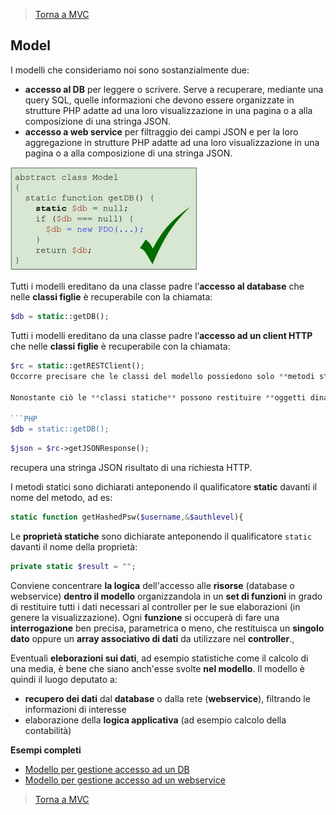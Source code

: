 >[Torna a MVC](mvcindex.md) 
## **Model**

I modelli che consideriamo noi sono sostanzialmente due: 
-	**accesso al DB** per leggere o scrivere. Serve a recuperare, mediante una query SQL, quelle informazioni che devono essere organizzate in strutture PHP adatte ad una loro visualizzazione in una pagina o a alla composizione di una stringa JSON.
-	**accesso a web service** per filtraggio dei campi JSON e per la loro aggregazione in strutture PHP adatte ad una loro visualizzazione in una pagina o a alla composizione di una stringa JSON.
 

<img src="model.png" width="300">


Tutti i modelli ereditano da una classe padre l’**accesso al database** che nelle **classi figlie** è recuperabile con la chiamata:
```PHP 
$db = static::getDB();
```
Tutti i modelli ereditano da una classe padre l’**accesso ad un client HTTP** che nelle **classi figlie** è recuperabile con la chiamata:
```PHP 
$rc = static::getRESTClient(); 
Occorre precisare che le classi del modello possiedono solo **metodi statici** che, in quanto tali, possono accedere soltanto a **proprietà statiche**. 

Nonostante ciò le **classi statiche** possono restituire **oggetti dinamici**. L'unica differenza è che vengono chiamate **col nome della classe** piuttosto che con quello dell'oggetto. Gli oggetti **che restituiscono** sono però **dinamici** per cui ad essi si accede come al solito mediante l'operatore -> avente davanti il **nome dell'oggetto**:

```PHP 
$db = static::getDB();
```
```PHP 
$json = $rc->getJSONResponse();
```
recupera una stringa JSON risultato di una richiesta HTTP.


I metodi statici sono dichiarati anteponendo il qualificatore **static** davanti il nome del metodo, ad es:
```PHP
static function getHashedPsw($username,&$authlevel){
```
Le **proprietà statiche** sono dichiarate anteponendo il qualificatore ```static``` davanti il nome della proprietà:
```PHP 
private static $result = "";
```

Conviene concentrare **la logica** dell'accesso alle **risorse** (database o webservice) **dentro il modello** organizzandola in un **set di funzioni** in grado di restituire tutti i dati necessari al controller per le sue elaborazioni (in genere la visualizzazione). Ogni **funzione** si occuperà di fare una **interrogazione** ben precisa, parametrica o meno, che restituisca un **singolo dato** oppure un **array associativo di dati** da utilizzare nel **controller**.,

Eventuali **eleborazioni sui dati**, ad esempio statistiche come il calcolo di una media, è bene che siano anch'esse svolte **nel modello**. Il modello è quindi il luogo deputato a:
- **recupero dei dati** dal **database** o dalla rete (**webservice**), filtrando le informazioni di interesse
- elaborazione della **logica applicativa** (ad esempio calcolo della contabilità)

**Esempi completi**

- [Modello per gestione accesso ad un DB](esmodeluser.md)
- [Modello per gestione accesso ad un webservice](eswebservice.md)

>[Torna a MVC](mvcindex.md) 
